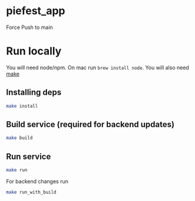 # piefest_app
Force Push to main

# Run locally

You will need node/npm. On mac run `brew install node`. You will also need [make](https://www.google.com/search?q=install%20make)

## Installing deps
```bash
make install
```

## Build service (required for backend updates)
```bash
make build
```

## Run service
```bash
make run
```

For backend changes run
```bash
make run_with_build
```